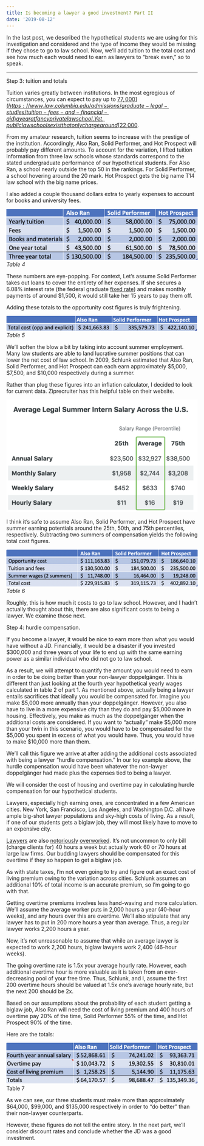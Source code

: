 ```yaml
---
title: Is becoming a lawyer a good investment? Part II
date: '2019-08-12'  
---
```


In the last post, we described the hypothetical students we are using for this investigation and considered and the type of income they would be missing if they chose to go to law school. Now, we’ll add tuition to the total cost and see how much each would need to earn as lawyers to “break even,” so to speak.

---

Step 3: tuition and totals

Tuition varies greatly between institutions. In the most egregious of circumstances, you can expect to pay up to [$77,000](https://www.law.columbia.edu/admissions/graduate-legal-studies/tuition-fees-and-financial-aid) a year at fancy private law school. Yet, public law schools exist that only charge around [$22,000](https://www.niu.edu/law/admissions/costs-and-funding.shtml).

From my amateur research, tuition seems to increase with the prestige of the institution. Accordingly, Also Ran, Solid Performer, and Hot Prospect will probably pay different amounts. To account for the variation, I lifted tuition information from three law schools whose standards correspond to the stated undergraduate performance of our hypothetical students. For Also Ran, a school nearly outside the top 50 in the rankings. For Solid Performer, a school hovering around the 20 mark. Hot Prospect gets the big name T14 law school with the big name prices.

I also added a couple thousand dollars extra to yearly expenses to account for books and university fees.

![table_4](/pictures/law_school/table_4.png)
*Table 4*

These numbers are eye-popping. For context, Let’s assume Solid Performer takes out loans to cover the entirety of her expenses. If she secures a 6.08% interest rate (the federal graduate [fixed rate](https://www.nerdwallet.com/blog/loans/student-loans/student-loan-interest-rates/)) and makes monthly payments of around $1,500, it would still take her 15 years to pay them off.

Adding these totals to the opportunity cost figures is truly frightening.

![table_5](/pictures/law_school/table_5.png)
*Table 5*

We’ll soften the blow a bit by taking into account summer employment.  Many law students are able to land lucrative summer positions that can lower the net cost of law school. In 2009, Schlunk estimated that Also Ran, Solid Performer, and Hot Prospect can each earn approximately $5,000, $7,500, and $10,000 respectively during a summer.

Rather than plug these figures into an inflation calculator, I decided to look for current data. Ziprecruiter has this helpful table on their website.

![zip_table](/pictures/law_school/zip_rec.png)

I think it’s safe to assume Also Ran, Solid Performer, and Hot Prospect have summer earning potentials around the 25th, 50th, and 75th percentiles, respectively. Subtracting two summers of compensation yields the following total cost figures.

![table_6](/pictures/law_school/table_6.png)
*Table 6*

Roughly, this is how much it costs to go to law school. However, and I hadn’t actually thought about this, there are also significant costs to being a lawyer. We examine those next.

Step 4: hurdle compensation.

If you become a lawyer, it would be nice to earn more than what you would have without a JD. Financially, it would be a disaster if you invested $300,000 and three years of your life to end up with the same earning power as a similar individual who did not go to law school.

As a result, we will attempt to quantify the amount you would need to earn in order to be doing better than your non-lawyer doppelgänger. This is different than just looking at the fourth year hypothetical yearly wages calculated in table 2 of part 1. As mentioned above, actually being a lawyer entails sacrifices that ideally you would be compensated for. Imagine you make $5,000 more annually than your doppelgänger. However, you also have to live in a more expensive city than they do and pay $5,000 more in housing. Effectively, you make as much as the doppelgänger when the additional costs are considered. If you want to “actually” make $5,000 more than your twin in this scenario, you would have to be compensated for the $5,000 you spent in excess of what you would have. Thus, you would have to make $10,000 more than them.

We’ll call this figure we arrive at after adding the additional costs associated with being a lawyer “hurdle compensation.” In our toy example above, the hurdle compensation would have been whatever the non-lawyer doppelgänger had made plus the expenses tied to being a lawyer.

We will consider the cost of housing and overtime pay in calculating hurdle compensation for our hypothetical students.

Lawyers, especially high earning ones, are concentrated in a few American cities. New York, San Francisco, Los Angeles, and Washington D.C. all have ample big-shot lawyer populations and sky-high costs of living. As a result, if one of our students gets a biglaw job, they will most likely have to move to an expensive city.

[Lawyers](https://www.theguardian.com/law/2018/dec/13/toxic-vile-cut-throat-the-work-culture-awaiting-junior-lawyers) are also [notoriously](https://abovethelaw.com/2018/08/is-billing-all-those-hours-really-worth-it/) [overworked](https://www.theatlantic.com/business/archive/2015/09/work-life-balance-law/404530/). It’s not uncommon to only bill (charge clients for) 40 hours a week but actually work 60 or 70 hours at large law firms. Our budding lawyers should be compensated for this overtime if they so happen to get a biglaw job.

As with state taxes, I’m not even going to try and figure out an exact cost of living premium owing to the variation across cities. Schlunk assumes an additional 10% of total income is an accurate premium, so I’m going to go with that.

Getting overtime premiums involves less hand-waving and more calculation. We’ll assume the average worker puts in 2,000 hours a year (40-hour weeks), and any hours over this are overtime. We’ll also stipulate that any lawyer has to put in 200 more hours a year than average. Thus, a regular lawyer works 2,200 hours a year.

Now, it’s not unreasonable to assume that while an average lawyer is expected to work 2,200 hours, biglaw lawyers work 2,400 (46-hour weeks).

The going overtime rate is 1.5x your average hourly rate. However, each additional overtime hour is more valuable as it is taken from an ever-decreasing pool of your free time. Thus, Schlunk, and I, assume the first 200 overtime hours should be valued at 1.5x one’s average hourly rate, but the next 200 should be 2x.

Based on our assumptions about the probability of each student getting a biglaw job, Also Ran will need the cost of living premium and 400 hours of overtime pay 20% of the time, Solid Performer 55% of the time, and Hot Prospect 90% of the time.

Here are the totals:

![table_7](/pictures/law_school/table_7.png)
Table 7

As we can see, our three students must make more than approximately $64,000, $99,000, and $135,000 respectively in order to “do better” than their non-lawyer counterparts.

However, these figures do not tell the entire story. In the next part, we’ll consider discount rates and conclude whether the JD was a good investment.